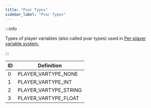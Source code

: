 ```yaml
---
title: "Pvar Types"
sidebar_label: "Pvar Types"
---
```


:::info

Types of player variables (also called pvar types) used in [Per-player variable system.](../../tutorials/perplayervariablesystem)

:::

| ID | Definition            |
|----|-----------------------|
| 0  | PLAYER_VARTYPE_NONE   |
| 1  | PLAYER_VARTYPE_INT    |
| 2  | PLAYER_VARTYPE_STRING |
| 3  | PLAYER_VARTYPE_FLOAT  |
